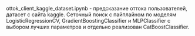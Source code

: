 ottok_client_kaggle_dataset.ipynb - предсказание оттока пользователей, датасет с сайта kaggle. 
Сеточный поиск с пайплайном по моделям LogisticRegressionCV, GradientBoostingClassifier и MLPClassifier
с выбором лучших параметров и отдельно реализован CatBoostClassifier.
